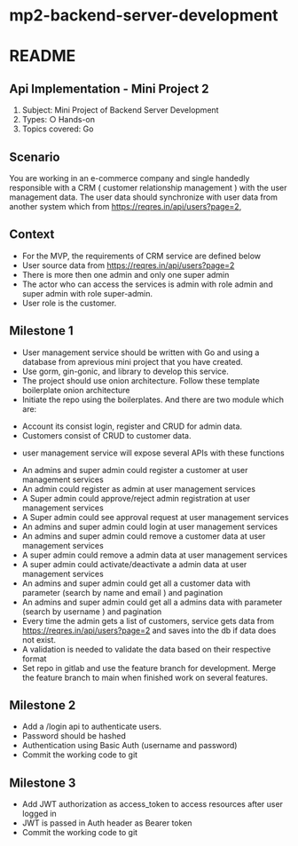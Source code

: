 # mp2-backend-server-development

# **README**

## Api Implementation - Mini Project 2
1. Subject: Mini Project of Backend Server Development
2. Types:
   ○ Hands-on
3. Topics covered: Go

## Scenario
You are working in an e-commerce company and single handedly responsible with a
CRM ( customer relationship management ) with the user management data. The user
data should synchronize with user data from another system which from
https://reqres.in/api/users?page=2,

## Context
+ For the MVP, the requirements of CRM service are defined below
+ User source data from https://reqres.in/api/users?page=2
+ There is more then one admin and only one super admin
+ The actor who can access the services is admin with role admin and super admin with role super-admin.
+ User role is the customer.

## Milestone 1
+ User management service should be written with Go and using a database from aprevious mini project that you have created.
+ Use gorm, gin-gonic, and library to develop this service.
+ The project should use onion architecture. Follow these template boilerplate onion architecture
+ Initiate the repo using the boilerplates. And there are two module which are:
- Account its consist login, register and CRUD for admin data.
- Customers consist of CRUD to customer data.
+ user management service will expose several APIs with these functions
- An admins and super admin could register a customer at user management services
- An admin could register as admin at user management services
- A Super admin could approve/reject admin registration at user management services
- A Super admin could see approval request at user management services
- An admins and super admin could login at user management services
- An admins and super admin could remove a customer data at user management services
- A super admin could remove a admin data at user management services
- A super admin could activate/deactivate a admin data at user management services
- An admins and super admin could get all a customer data with parameter (search by name and email ) and pagination
- An admins and super admin could get all a admins data with parameter (search by username ) and pagination
- Every time the admin gets a list of customers, service gets data from https://reqres.in/api/users?page=2 and saves into the db if data does not exist.
- A validation is needed to validate the data based on their respective format
- Set repo in gitlab and use the feature branch for development. Merge the feature branch to main when finished work on several features.

## Milestone 2
+ Add a /login api to authenticate users.
+ Password should be hashed
+ Authentication using Basic Auth (username and password)
+ Commit the working code to git

## Milestone 3
+ Add JWT authorization as access_token to access resources after user logged in
+ JWT is passed in Auth header as Bearer token
+ Commit the working code to git
